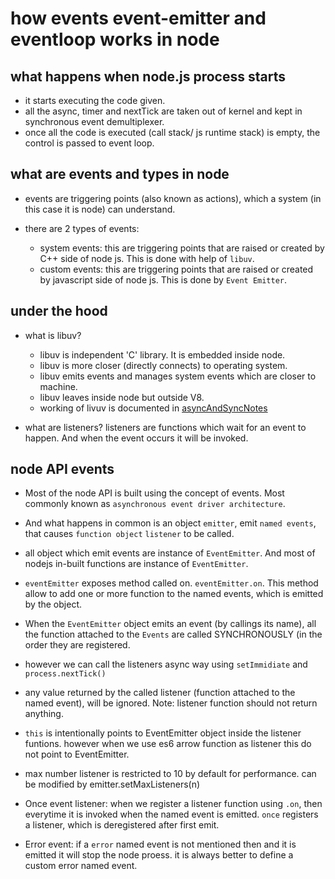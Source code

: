 # how events event-emitter and eventloop works in node

## what happens when node.js process starts

- it starts executing the code given.
- all the async, timer and nextTick are taken out of kernel and kept in synchronous event demultiplexer.
- once all the code is executed (call stack/ js runtime stack) is empty, the control is passed to event loop.

## what are events and types in node

- events are triggering points (also known as actions), which a system (in this case it is node) can understand.

- there are 2 types of events:
  - system events: this are triggering points that are raised or created by C++ side of node js. This is done with help of `libuv`.
  - custom events: this are triggering points that are raised or created by javascript side of node js. This is done by `Event Emitter`.

## under the hood

- what is libuv?
  - libuv is independent 'C' library. It is embedded inside node.
  - libuv is more closer (directly connects) to operating system.
  - libuv emits events and manages system events which are closer to machine.
  - libuv leaves inside node but outside V8.
  - working of livuv is documented in [asyncAndSyncNotes](../asyncSyncNode/asyncAndSyncNotes.md)

- what are listeners? listeners are functions which wait for an event to happen. And when the event occurs it will be invoked.

## node API events

- Most of the node API is built using the concept of events. Most commonly known as `asynchronous event driver architecture`.

- And what happens in common is an object `emitter`, emit `named events`, that causes `function object` `listener` to be called.

- all object which emit events are instance of `EventEmitter`. And most of nodejs in-built functions are instance of `EventEmitter`.

- `eventEmitter` exposes method called on. `eventEmitter.on`. This method allow to add one or more function to the named events, which is emitted by the object.

- When the `EventEmitter` object emits an event (by callings its name), all the function attached to the `Events` are called SYNCHRONOUSLY (in the order they are registered.

- however we can call the listeners async way using `setImmidiate` and `process.nextTick()`

- any value returned by the called listener (function attached to the named event), will be ignored. Note: listener function should not return anything.

- `this` is intentionally points to EventEmitter object inside the listener funtions. however when we use es6 arrow function as listener this do not point to EventEmitter.

- max number listener is restricted to 10 by default for performance. can be modified by  emitter.setMaxListeners(n)

- Once event listener: when we register a listener function using `.on`, then everytime it is invoked when the named event is emitted. `once` registers a listener, which is deregistered after first emit.

- Error event: if a `error` named event is not mentioned then and it is emitted it will stop the node proess. it is always better to define a custom error named event.